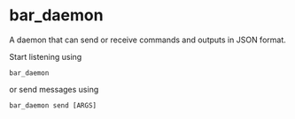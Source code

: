 # bar_daemon
A daemon that can send or receive commands and outputs in JSON format.

Start listening using
```
bar_daemon
```

or send messages using
```
bar_daemon send [ARGS]
```
